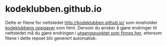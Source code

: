 # kodeklubben.github.io

Dette er filene for nettstedet <http://kodeklubben.github.io/> som inneholder [kodeklubbens oppgaver](//github.com/kodeklubben/oppgaver) som html. Dersom du ønsker å gjøre endringer til nettstedet må du gjøre endringen i [utgangspunktet som finnes her](//github.com/kodeklubben/oppgaver/), ettersom filene i dette repoet blir generert automatisk.
